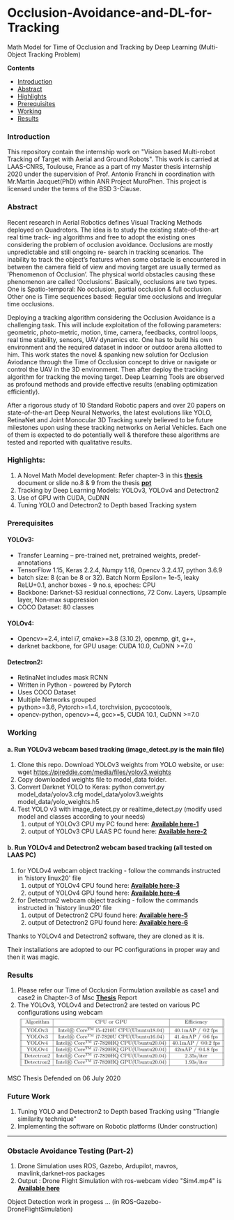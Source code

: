 # Occlusion-Avoidance-and-DL-for-Tracking
Math Model for Time of Occlusion and Tracking by Deep Learning (Multi-Object Tracking Problem)

**Contents**

* [Introduction](#Introduction)
* [Abstract](#Abstract)
* [Highlights](#Highlights)
* [Prerequisites](#prerequisites)
* [Working](#working)
* [Results](#Results)

### Introduction
This repository contain the internship work on "Vision based Multi-robot Tracking of Target with Aerial and Ground Robots". This work is carried at LAAS-CNRS, Toulouse, France as a part of my Master thesis internship  2020 under the supervision of Prof. Antonio Franchi in coordination with Mr.Martin Jacquet(PhD) within ANR Project MuroPhen. This project is licensed under the terms of the BSD 3-Clause.

### Abstract
Recent research in Aerial Robotics defines Visual Tracking Methods deployed on Quadrotors. The idea is to study the existing state-of-the-art real time track-
ing algorithms and free to adopt the existing ones considering the problem of occlusion avoidance. Occlusions are mostly unpredictable and still ongoing re-
search in tracking scenarios. The inability to track the object’s features when some obstacle is encountered in between the camera field of view and moving
target are usually termed as ’Phenomenon of Occlusion’. The physical world obstacles causing these phenomenon are called ‘Occlusions’. Basically, occlusions
are two types. One is Spatio-temporal: No occlusion, partial occlusion & full occlusion. Other one is Time sequences based: Regular time occlusions and Irregular time occlusions.

Deploying a tracking algorithm considering the Occlusion Avoidance is a challenging task. This will include exploitation of the following parameters: geometric, photo-metric, motion, time, camera, feedbacks, control loops, real time stability, sensors, UAV dynamics etc. One has to build his own environment and
the required dataset in indoor or outdoor arena allotted to him. This work states the novel & spanking new solution for Occlusion Aviodance through the Time of
Occlusion concept to drive or navigate or control the UAV in the 3D environment. Then after deploy the tracking algorithm for tracking the moving target. Deep
Learning Tools are observed as profound methods and provide effective results (enabling optimization efficiently).

After a rigorous study of 10 Standard Robotic papers and over 20 papers on state-of-the-art Deep Neural Networks, the latest evolutions like YOLO, RetinaNet and Joint Monocular 3D Tracking surely believed to be future milestones upon using these tracking networks on Aerial Vehicles. Each one of them is expected to do potentially well & therefore these algorithms are tested and reported with qualitative results.

### Highlights:
1. A Novel Math Model development: Refer chapter-3 in this **[thesis](https://github.com/vamshikodipaka/Occlusion-Avoidance-and-DL-for-Tracking/blob/master/MSC%20Thesis/msc_thesis_vamshi.pdf)** document or slide no.8 & 9 from the thesis **[ppt](https://github.com/vamshikodipaka/Occlusion-Avoidance-and-DL-for-Tracking/blob/master/MSC%20Thesis/MSC%20Presentation%20Vamshi.pdf)**
2. Tracking by Deep Learning Models: YOLOv3, YOLOv4 and Detectron2
3. Use of GPU with CUDA, CuDNN
4. Tuning YOLO and Detectron2 to Depth based Tracking system

### Prerequisites
#### YOLOv3:
* Transfer Learning – pre-trained net, pretrained weights, predef-annotations
* TensorFlow 1.15, Keras 2.2.4, Numpy 1.16, Opencv 3.2.4.17, python 3.6.9 
* batch size: 8 (can be 8 or 32). Batch Norm Epsilon= 1e-5, leaky ReLU=0.1, anchor boxes - 9 no.s, epoches: CPU
* Backbone: Darknet-53 residual connections, 72 Conv. Layers, Upsample layer, Non-max suppression
* COCO Dataset: 80 classes
#### YOLOv4:
* Opencv>=2.4, intel i7, cmake>=3.8 (3.10.2), openmp, git, g++,
* darknet backbone, for GPU usage: CUDA 10.0, CuDNN >=7.0
#### Detectron2:
* RetinaNet includes mask RCNN
* Written in Python - powered by Pytorch
* Uses COCO Dataset
* Multiple Networks grouped
* python>=3.6, Pytorch>=1.4, torchvision, pycocotools,
* opencv-python, opencv>=4, gcc>=5, CUDA 10.1, CuDNN >=7.0

### Working
#### a. Run YOLOv3 webcam based tracking (image_detect.py  is the main file)
1. Clone this repo. Download YOLOv3 weights from YOLO website, 
   or use: wget https://pjreddie.com/media/files/yolov3.weights
2. Copy downloaded weights file to model_data folder.
3. Convert Darknet YOLO to Keras:
   python convert.py model_data/yolov3.cfg model_data/yolov3.weights model_data/yolo_weights.h5
4. Test YOLO v3 with image_detect.py or realtime_detect.py (modify used model and classes according to your needs)
   1. output of YOLOv3 CPU my PC found here: **[Available here-1](https://youtu.be/J-xz2tQTK1c)**
   2. output of YOLOv3 CPU LAAS PC found here: **[Available here-2](https://youtu.be/ytDOpJ9F0mc)**

#### b. Run YOLOv4 and Detectron2 webcam based tracking (all tested on LAAS PC)
1. for YOLOv4 webcam object tracking - follow the commands instructed in 'history linux20' file
   1. output of YOLOv4 CPU found here: **[Available here-3](https://youtu.be/RpzwnDiODpA)**
   2. output of YOLOv4 GPU found here: **[Available here-4](https://youtu.be/06AHNylwcoo)**
2. for Detectron2 webcam object tracking - follow the commands instructed in 'history linux20' file
   1. output of Detectron2 CPU found here: **[Available here-5](https://youtu.be/rZjaWulg4lQ)**
   2. output of Detectron2 GPU found here: **[Available here-6](https://youtu.be/LFksvpn_jSs)**

Thanks to YOLOv4 and Detectron2 software, they are cloned as it is.

Their installations are adopted to our PC configurations in proper way and then it was magic. 

### Results
1. Please refer our Time of Occlusion Formulation available as case1 and case2 in Chapter-3 of Msc **[Thesis](https://github.com/vamshikodipaka/Occlusion-Avoidance-and-DL-for-Tracking/blob/master/MSC%20Thesis/msc_thesis_vamshi.pdf)** Report 
2. The YOLOv3, YOLOv4 and Detectron2 are tested on various PC configurations using webcam
![traj](others/performance.png)

MSC Thesis Defended on 06 July 2020

### Future Work
1. Tuning YOLO and Detectron2 to Depth based Tracking using "Triangle similarity technique"
2. Implementing the software on Robotic platforms
(Under construction)

-----------


### Obstacle Avoidance Testing (Part-2)
1. Drone Simulation uses ROS, Gazebo, Ardupilot, mavros, mavlink,darknet-ros packages
2. Output : Drone Flight Simulation with ros-webcam video "Sim4.mp4" is **[Available here](https://youtu.be/dP2IDDWtQfU)**

Object Detection work in progess ... (in ROS-Gazebo-DroneFlightSimulation)
